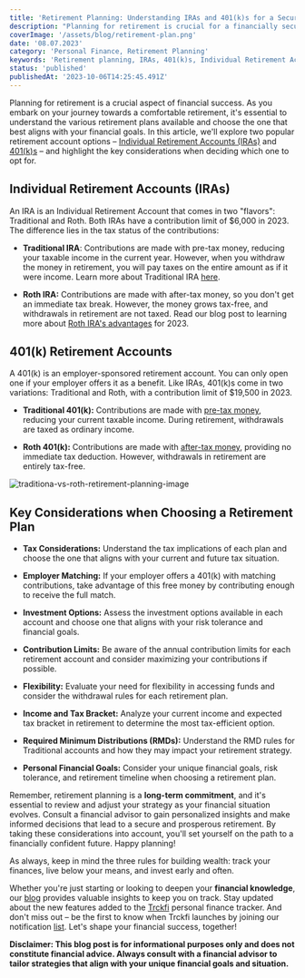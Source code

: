 ```yaml
---
title: 'Retirement Planning: Understanding IRAs and 401(k)s for a Secure Future'
description: "Planning for retirement is crucial for a financially secure future. Learn about Individual Retirement Accounts (IRAs) and 401(k)s, their tax benefits, and key considerations when choosing the right plan for you."
coverImage: '/assets/blog/retirement-plan.png'
date: '08.07.2023'
category: 'Personal Finance, Retirement Planning'
keywords: 'Retirement planning, IRAs, 401(k)s, Individual Retirement Accounts, Traditional IRA, Roth IRA, Traditional 401(k), Roth 401(k), Tax benefits, Retirement accounts, Financial security, Retirement strategy, Financial goals, Investment options, Contribution limits, Employer matching, Tax implications, Withdrawal rules, RMDs, Financial advisor'
status: 'published'
publishedAt: '2023-10-06T14:25:45.491Z'
---
```

Planning for retirement is a crucial aspect of financial success. As you embark on your journey towards a comfortable retirement, it's essential to understand the various retirement plans available and choose the one that best aligns with your financial goals. In this article, we'll explore two popular retirement account options – [Individual Retirement Accounts (IRAs)](/blog/types-of-ira-investing) and [401(k)s](/blog/401k-retirement-plan-guide-for-smart-saving) – and highlight the key considerations when deciding which one to opt for.

## Individual Retirement Accounts (IRAs)
An IRA is an Individual Retirement Account that comes in two "flavors": Traditional and Roth. Both IRAs have a contribution limit of $6,000 in 2023. The difference lies in the tax status of the contributions:

* **Traditional IRA**: Contributions are made with pre-tax money, reducing your taxable income in the current year. However, when you withdraw the money in retirement, you will pay taxes on the entire amount as if it were income. Learn more about Traditional IRA [here](/blog/traditional-ira-building-a-tax-advantaged-retirement).

* **Roth IRA:** Contributions are made with after-tax money, so you don't get an immediate tax break. However, the money grows tax-free, and withdrawals in retirement are not taxed. Read our blog post to learning more about [Roth IRA's advantages](/blog/what-is-the-roth-ira-advantage-2023) for 2023.

## 401(k) Retirement Accounts
A 401(k) is an employer-sponsored retirement account. You can only open one if your employer offers it as a benefit. Like IRAs, 401(k)s come in two variations: Traditional and Roth, with a contribution limit of $19,500 in 2023.

* **Traditional 401(k):** Contributions are made with [pre-tax money](/blog/traditional-401k-plans), reducing your current taxable income. During retirement, withdrawals are taxed as ordinary income.

* **Roth 401(k):** Contributions are made with [after-tax money](/blog/roth-401k-plans), providing no immediate tax deduction. However, withdrawals in retirement are entirely tax-free.

![traditiona-vs-roth-retirement-planning-image](/assets/blog/traditional-vs-roth.png)

## Key Considerations when Choosing a Retirement Plan
* **Tax Considerations:** Understand the tax implications of each plan and choose the one that aligns with your current and future tax situation.

* **Employer Matching:** If your employer offers a 401(k) with matching contributions, take advantage of this free money by contributing enough to receive the full match.

* **Investment Options:** Assess the investment options available in each account and choose one that aligns with your risk tolerance and financial goals.

* **Contribution Limits:** Be aware of the annual contribution limits for each retirement account and consider maximizing your contributions if possible.

* **Flexibility:** Evaluate your need for flexibility in accessing funds and consider the withdrawal rules for each retirement plan.

* **Income and Tax Bracket:** Analyze your current income and expected tax bracket in retirement to determine the most tax-efficient option.

* **Required Minimum Distributions (RMDs):** Understand the RMD rules for Traditional accounts and how they may impact your retirement strategy.

* **Personal Financial Goals:** Consider your unique financial goals, risk tolerance, and retirement timeline when choosing a retirement plan.

Remember, retirement planning is a **long-term commitment**, and it's essential to review and adjust your strategy as your financial situation evolves. Consult a financial advisor to gain personalized insights and make informed decisions that lead to a secure and prosperous retirement. By taking these considerations into account, you'll set yourself on the path to a financially confident future. Happy planning!

As always, keep in mind the three rules for building wealth: track your finances, live below your means, and invest early and often. 

Whether you're just starting or looking to deepen your **financial knowledge**, our [blog](/blog) provides valuable insights to keep you on track. Stay updated about the new features added to the [Trckfi](/) personal finance tracker. And don't miss out – be the first to know when Trckfi launches by joining our notification [list](/#get-notified). Let's shape your financial success, together!

**Disclaimer: This blog post is for informational purposes only and does not constitute financial advice. Always consult with a financial advisor to tailor strategies that align with your unique financial goals and situation.**